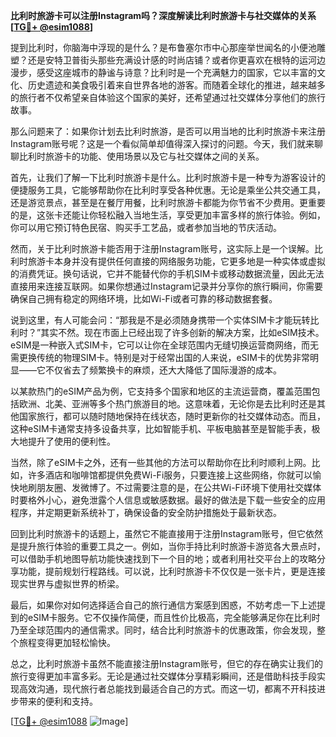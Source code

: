**比利时旅游卡可以注册Instagram吗？深度解读比利时旅游卡与社交媒体的关系[[TG💪+ @esim1088](https://t.me/s/esim1088)]**

提到比利时，你脑海中浮现的是什么？是布鲁塞尔市中心那座举世闻名的小便池雕塑？还是安特卫普街头那些充满设计感的时尚店铺？或者你更喜欢在根特的运河边漫步，感受这座城市的静谧与诗意？比利时是一个充满魅力的国家，它以丰富的文化、历史遗迹和美食吸引着来自世界各地的游客。而随着全球化的推进，越来越多的旅行者不仅希望亲自体验这个国家的美好，还希望通过社交媒体分享他们的旅行故事。

那么问题来了：如果你计划去比利时旅游，是否可以用当地的比利时旅游卡来注册Instagram账号呢？这是一个看似简单却值得深入探讨的问题。今天，我们就来聊聊比利时旅游卡的功能、使用场景以及它与社交媒体之间的关系。

首先，让我们了解一下比利时旅游卡是什么。比利时旅游卡是一种专为游客设计的便捷服务工具，它能够帮助你在比利时享受各种优惠。无论是乘坐公共交通工具，还是游览景点，甚至是在餐厅用餐，比利时旅游卡都能为你节省不少费用。更重要的是，这张卡还能让你轻松融入当地生活，享受更加丰富多样的旅行体验。例如，你可以用它预订特色民宿、购买手工艺品，或者参加当地的节庆活动。

然而，关于比利时旅游卡能否用于注册Instagram账号，这实际上是一个误解。比利时旅游卡本身并没有提供任何直接的网络服务功能，它更多地是一种实体或虚拟的消费凭证。换句话说，它并不能替代你的手机SIM卡或移动数据流量，因此无法直接用来连接互联网。如果你想通过Instagram记录并分享你的旅行瞬间，你需要确保自己拥有稳定的网络环境，比如Wi-Fi或者可靠的移动数据套餐。

说到这里，有人可能会问：“那我是不是必须随身携带一个实体SIM卡才能玩转比利时？”其实不然。现在市面上已经出现了许多创新的解决方案，比如eSIM技术。eSIM是一种嵌入式SIM卡，它可以让你在全球范围内无缝切换运营商网络，而无需更换传统的物理SIM卡。特别是对于经常出国的人来说，eSIM卡的优势非常明显——它不仅省去了频繁换卡的麻烦，还大大降低了国际漫游的成本。

以某款热门的eSIM产品为例，它支持多个国家和地区的主流运营商，覆盖范围包括欧洲、北美、亚洲等多个热门旅游目的地。这意味着，无论你是去比利时还是其他国家旅行，都可以随时随地保持在线状态，随时更新你的社交媒体动态。而且，这种eSIM卡通常支持多设备共享，比如智能手机、平板电脑甚至是智能手表，极大地提升了使用的便利性。

当然，除了eSIM卡之外，还有一些其他的方法可以帮助你在比利时顺利上网。比如，许多酒店和咖啡馆都提供免费Wi-Fi服务，只要连接上这些网络，你就可以愉快地刷朋友圈、发微博了。不过需要注意的是，在公共Wi-Fi环境下使用社交媒体时要格外小心，避免泄露个人信息或敏感数据。最好的做法是下载一些安全的应用程序，并定期更新系统补丁，确保设备的安全防护措施处于最新状态。

回到比利时旅游卡的话题上，虽然它不能直接用于注册Instagram账号，但它依然是提升旅行体验的重要工具之一。例如，当你手持比利时旅游卡游览各大景点时，可以借助手机地图导航功能快速找到下一个目的地；或者利用社交平台上的攻略分享功能，提前规划行程路线。可以说，比利时旅游卡不仅仅是一张卡片，更是连接现实世界与虚拟世界的桥梁。

最后，如果你对如何选择适合自己的旅行通信方案感到困惑，不妨考虑一下上述提到的eSIM卡服务。它不仅操作简便，而且性价比极高，完全能够满足你在比利时乃至全球范围内的通信需求。同时，结合比利时旅游卡的优惠政策，你会发现，整个旅程变得更加轻松愉快。

总之，比利时旅游卡虽然不能直接注册Instagram账号，但它的存在确实让我们的旅行变得更加丰富多彩。无论是通过社交媒体分享精彩瞬间，还是借助科技手段实现高效沟通，现代旅行者总能找到最适合自己的方式。而这一切，都离不开科技进步带来的便利和支持。

[[TG💪+ @esim1088](https://t.me/s/esim1088) ![Image](https://i.postimg.cc/4NQfJmqS/Snipaste-2025-05-13-00-14-12.png)]
